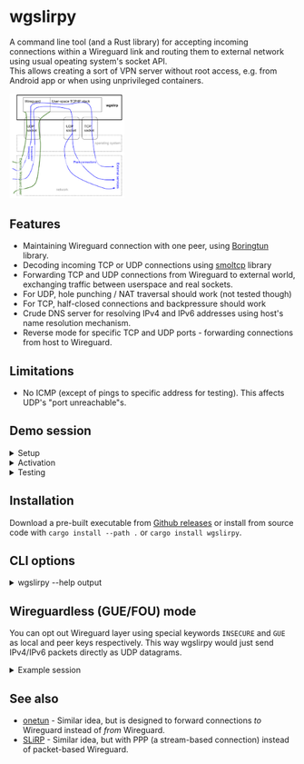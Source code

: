 # wgslirpy

A command line tool (and a Rust library) for accepting incoming connections within a Wireguard link and routing them to external network using usual opeating system's socket API.  
This allows creating a sort of VPN server without root access, e.g. from Android app or when using unprivileged containers.

<img src="wgslirp.svg" alt="Diagram depicting operation of Wgslirpy" width="40%"/>

## Features

* Maintaining Wireguard connection with one peer, using [Boringtun](https://github.com/cloudflare/boringtun) library.
* Decoding incoming TCP or UDP connections using [smoltcp](https://github.com/smoltcp-rs/smoltcp) library
* Forwarding TCP and UDP connections from Wireguard to external world, exchanging traffic between userspace and real sockets.
* For UDP, hole punching / NAT traversal should work (not tested though)
* For TCP, half-closed connections and backpressure should work
* Crude DNS server for resolving IPv4 and IPv6 addresses using host's name resolution mechanism.
* Reverse mode for specific TCP and UDP ports - forwarding connections from host to Wireguard.

## Limitations

* No ICMP (except of pings to specific address for testing). This affects UDP's "port unreachable"s.

## Demo session

<details><summary>Setup</summary>

```
peer# wg genkey
4Khaa5tgPI9NJsO2R896Yd6748k9fW4aapGZnIcUM14=
peer# wg pubkey <<< 4Khaa5tgPI9NJsO2R896Yd6748k9fW4aapGZnIcUM14=
rPpCjWzIv/yAtZZi+C/pVprie8D0QaGlPtJXlDi6bmI=

gateway$ wg genkey
SG43Zi0wGp4emfJ/XpTnnmtnK8SSjjIHOc3Zh37c928=
gateway$ wg pubkey <<< SG43Zi0wGp4emfJ/XpTnnmtnK8SSjjIHOc3Zh37c928=
MR2RF5Tp+6BKt9k+deKg1GqR3re3ckJKti+uwZA84DU=

peer# ip link add wgslirpyspeer type wireguard
peer# wg set wgslirpyspeer listen-port 9796 private-key <(echo 4Khaa5tgPI9NJsO2R896Yd6748k9fW4aapGZnIcUM14=) peer MR2RF5Tp+6BKt9k+deKg1GqR3re3ckJKti+uwZA84DU= allowed-ips 0.0.0.0/0,::/0
peer# ip netns add testing-wgslirp
peer# ip link set wgslirpyspeer netns testing-wgslirp
peer# ip netns exec testing-wgslirp ip link set wgslirpyspeer up
peer# ip netns exec testing-wgslirp ip addr add 192.168.76.1/32 dev wgslirpyspeer
peer# ip netns exec testing-wgslirp ip addr add fc00::01/128 dev wgslirpyspeer
peer# ip netns exec testing-wgslirp route -4 add default dev wgslirpyspeer
peer# ip netns exec testing-wgslirp route -6 add default dev wgslirpyspeer
peer# mkdir -p /etc/netns/testing-wgslirp
peer# echo nameserver 192.168.72.2 > /etc/netns/testing-wgslirp/resolv.conf
```
</details>

<details><summary>Activation</summary>

```
gateway$ RUST_LOG=debug wgslirpy --private-key SG43Zi0wGp4emfJ/XpTnnmtnK8SSjjIHOc3Zh37c928= -b 127.0.0.1:9797 --peer-key rPpCjWzIv/yAtZZi+C/pVprie8D0QaGlPtJXlDi6bmI= --peer-endpoint 127.0.0.1:9796 --keepalive-interval 10 --dns 192.168.72.2:53 --pingable 192.168.72.2
DEBUG boringtun::noise: Sending handshake_initiation
DEBUG boringtun::noise: Received handshake_response local_idx=1 remote_idx=2743606023
DEBUG boringtun::noise: New session session=1
DEBUG boringtun::noise: Sending keepalive

peer# ip netns exec testing-wgslirp wg
interface: wgslirpyspeer
  public key: rPpCjWzIv/yAtZZi+C/pVprie8D0QaGlPtJXlDi6bmI=
  private key: (hidden)
  listening port: 9796

peer: MR2RF5Tp+6BKt9k+deKg1GqR3re3ckJKti+uwZA84DU=
  endpoint: 127.0.0.1:9797
  allowed ips: 0.0.0.0/0, ::/0
  latest handshake: 46 seconds ago
  transfer: 340 B received, 92 B sent
```
</details>

<details><summary>Testing</summary>

```
peer# # ip netns exec testing-wgslirp ping -c 2 192.168.72.2
64 bytes from 192.168.72.2: icmp_seq=1 ttl=64 time=0.705 ms
64 bytes from 192.168.72.2: icmp_seq=2 ttl=64 time=0.435 ms

gateway$ 
INFO wgslirpy::router: New NAT entry for Pingable
DEBUG wgslirpy::router: Finished serving Pingable

peer# ip netns exec testing-wgslirp curl http://example.com/
<!doctype html>
...
</html>

gateway$
DEBUG wgslirpy::router::serve_dns: DNS query example.com:0
DEBUG wgslirpy::router: Sending DNS reply

INFO wgslirpy::router: New NAT entry for Tcp { client_side: Endpoint { addr: Ipv4(Address([192, 168, 76, 1])), port: 48004 }, external_side: Endpoint { addr: Ipv4(Address([93, 184, 216, 34])), port: 80 } }
DEBUG wgslirpy::router::serve_tcp: Connected to upstream TCP
DEBUG wgslirpy::router::serve_tcp: Accepted the connection
DEBUG wgslirpy::router::serve_tcp: EOF received from client
DEBUG wgslirpy::router::serve_tcp: Shutdown finished
DEBUG wgslirpy::router::serve_tcp: EOF
DEBUG wgslirpy::router::serve_tcp: Client TCP socket no longer active
DEBUG boringtun::noise::timers: KEEPALIVE(PERSISTENT_KEEPALIVE)
DEBUG wgslirpy::router: Finished serving Tcp { client_side: Endpoint { addr: Ipv4(Address([192, 168, 76, 1])), port: 48004 }, external_side: Endpoint { addr: Ipv4(Address([93, 184, 216, 34])), port: 80 } }

peer# ip netns exec testing-wgslirp dig +short github.com @8.8.8.8
140.82.112.3

gateway$
01:26:14 INFO wgslirpy::router: New NAT entry for Udp
...
01:27:46 DEBUG wgslirpy::router::serve_udp: Timed out a UDP connection
```
</details>

## Installation

Download a pre-built executable from [Github releases](https://github.com/vi/wgslirpy/releases) or install from source code with `cargo install --path .`  or `cargo install wgslirpy`.

## CLI options

<details><summary> wgslirpy --help output</summary>

```
Usage: wgslirpy [-k <private-key>] [-f <private-key-file>] -K <peer-key> [-p <peer-endpoint>] [-a <keepalive-interval>] -b <bind-ip-port> [-D <dns>] [-P <pingable>] [--mtu <mtu>] [--tcp-buffer-size <tcp-buffer-size>] [--transmit-queue-capacity <transmit-queue-capacity>] [-u <incoming-udp...>] [-t <incoming-tcp...>]

Expose internet access without root using Wireguard

Options:
  -k, --private-key main private key of this Wireguard node, base64-encoded
  -f, --private-key-file
                    main private key of this Wireguard node (content of a
                    specified file), base64-encoded
  -K, --peer-key    peer's public key
  -p, --peer-endpoint
                    address of the peer's UDP socket, where to send keepalives
  -a, --keepalive-interval
                    keepalive interval, in seconds
  -b, --bind-ip-port
                    where to bind our own UDP socket for Wireguard connection
  -D, --dns         use this UDP socket address as a simple A/AAAA-only DNS
                    server within Wireguard network
  -P, --pingable    reply to ICMP pings on this single address within Wireguard
                    network
  --mtu             maximum transfer unit to use for TCP. Default is 1420.
  --tcp-buffer-size in-application socket TCP buffer size. Note that operating
                    system socket buffer also applies.
  --transmit-queue-capacity
                    nubmer of outgoing (to wireguard) packets to hold in a queue
  -u, --incoming-udp
                    forward this host UDP port into Wireguard network. You need
                    to specify triplet of socket addresses: host, source
                    (optional) and dest. Host address is address to bind
                    operating system socket to. source and dest addreses are
                    used within Wireguard network. Example: -u
                    0.0.0.0:1234,10.0.2.1:1234,10.0.2.15:1234
  -t, --incoming-tcp
                    forward this host TCP port into Wireguard network. You need
                    to specify triplet of socket addresses: host, source
                    (optional) and dest. Host address is address to bind
                    operating system socket to. source and dest addreses are
                    used within Wireguard network. If source port is 0,
                    roundrobin is used. Example: -t 0.0.0.0:1234,,10.0.2.15:1234
  --help            display usage information
```
</details>

## Wireguardless (GUE/FOU) mode

You can opt out Wireguard layer using special keywords `INSECURE` and `GUE` as local and peer keys respectively.
This way wgslirpy would just send IPv4/IPv6 packets directly as UDP datagrams.

<details><summary>Example session</summary>

```
gateway$ wgslirpy -k INSECURE -K GUE -b 127.0.0.1:6556 --dns 10.0.2.1:53 -P 10.0.2.1
peer# ip fou add port 6555 gue local 127.0.0.1 peer 127.0.0.1 peer_port 6556 dev lo
peer# ip link add guegue type sit remote 127.0.0.1 local 127.0.0.1 encap gue encap-sport 6555 encap-dport 6556 encap-csum
peer# ip link set guegue netns testing-wgslirp
peer# ip netns exec testing-wgslirp ip link set guegue up
peer# ip netns exec testing-wgslirp ip addr add 10.0.2.15/24 dev guegue
peer# ip netns exec testing-wgslirp ip route add default dev guegue
peer# ip netns exec testing-wgslirp ping 10.0.2.1
64 bytes from 10.0.2.1: icmp_seq=4 ttl=64 time=2.53 ms
...
```

You can also use simpler mode with `ipip` and `fou` instead of `sit` and `gue`, but that wouldn't support IPv6.

</details>

## See also

* [onetun](https://github.com/aramperes/onetun) - Similar idea, but is designed to forward connections _to_ Wireguard instead of _from_ Wireguard.
* [SLiRP](https://en.wikipedia.org/wiki/Slirp) - Similar idea, but with PPP (a stream-based connection) instead of packet-based Wireguard.

